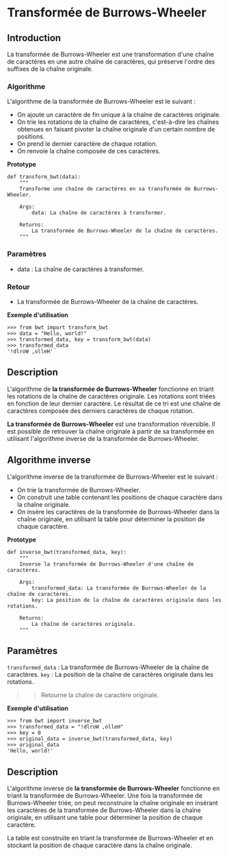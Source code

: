 # Transformée de Burrows-Wheeler

## Introduction

La transformée de Burrows-Wheeler est une transformation d'une chaîne de caractères en une autre chaîne de caractères, qui préserve l'ordre des suffixes de la chaîne originale.

### Algorithme
L'algorithme de la transformée de Burrows-Wheeler est le suivant :

* On ajoute un caractère de fin unique à la chaîne de caractères originale.
* On trie les rotations de la chaîne de caractères, c'est-à-dire les chaînes obtenues en faisant pivoter la chaîne originale d'un certain nombre de positions.
* On prend le dernier caractère de chaque rotation.
* On renvoie la chaîne composée de ces caractères.

**Prototype**
```
def transform_bwt(data):
    """
    Transforme une chaîne de caractères en sa transformée de Burrows-Wheeler.

    Args:
        data: La chaîne de caractères à transformer.

    Returns:
        La transformée de Burrows-Wheeler de la chaîne de caractères.
    """
```

### Paramètres

* data : La chaîne de caractères à transformer.


### Retour

* La transformée de Burrows-Wheeler de la chaîne de caractères.

**Exemple d'utilisation**
```
>>> from bwt import transform_bwt
>>> data = "Hello, world!"
>>> transformed_data, key = transform_bwt(data)
>>> transformed_data
'!dlroW ,olleH'
```

## Description

L'algorithme de **la transformée de Burrows-Wheeler** fonctionne en triant les rotations de la chaîne de caractères originale. Les rotations sont triées en fonction de leur dernier caractère. Le résultat de ce tri est une chaîne de caractères composée des derniers caractères de chaque rotation.

**La transformée de Burrows-Wheeler** est une transformation réversible. Il est possible de retrouver la chaîne originale à partir de sa transformée en utilisant l'algorithme inverse de la transformée de Burrows-Wheeler.

## Algorithme inverse
L'algorithme inverse de la transformée de Burrows-Wheeler est le suivant :

* On trie la transformée de Burrows-Wheeler.
* On construit une table contenant les positions de chaque caractère dans la chaîne originale.
* On insère les caractères de la transformée de Burrows-Wheeler dans la chaîne originale, en utilisant la table pour déterminer la position de chaque caractère.

**Prototype**
```
def inverse_bwt(transformed_data, key):
    """
    Inverse la transformée de Burrows-Wheeler d'une chaîne de caractères.

    Args:
        transformed_data: La transformée de Burrows-Wheeler de la chaîne de caractères.
        key: La position de la chaîne de caractères originale dans les rotations.

    Returns:
        La chaîne de caractères originale.
    """
```

## Paramètres

`transformed_data` : La transformée de Burrows-Wheeler de la chaîne de caractères.
`key` : La position de la chaîne de caractères originale dans les rotations.

>> Retourne la chaîne de caractère originale.

**Exemple d'utilisation**
```
>>> from bwt import inverse_bwt
>>> transformed_data = "!dlroW ,olleH"
>>> key = 0
>>> original_data = inverse_bwt(transformed_data, key)
>>> original_data
'Hello, world!'
```

## Description

L'algorithme inverse de **la transformée de Burrows-Wheeler** fonctionne en triant la transformée de Burrows-Wheeler. Une fois la transformée de Burrows-Wheeler triée, on peut reconstruire la chaîne originale en insérant les caractères de la transformée de Burrows-Wheeler dans la chaîne originale, en utilisant une table pour déterminer la position de chaque caractère.

La table est construite en triant la transformée de Burrows-Wheeler et en stockant la position de chaque caractère dans la chaîne originale.
